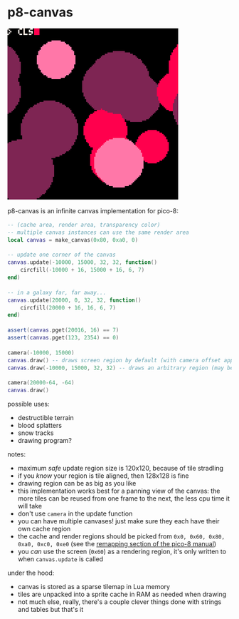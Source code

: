 # p8-canvas
![demo](./img/demo.gif)

p8-canvas is an infinite canvas implementation for pico-8:
```lua
-- (cache area, render area, transparency color)
-- multiple canvas instances can use the same render area
local canvas = make_canvas(0x80, 0xa0, 0)

-- update one corner of the canvas
canvas.update(-10000, 15000, 32, 32, function()
    circfill(-10000 + 16, 15000 + 16, 6, 7)
end)

-- in a galaxy far, far away...
canvas.update(20000, 0, 32, 32, function()
    circfill(20000 + 16, 16, 6, 7)
end)

assert(canvas.pget(20016, 16) == 7)
assert(canvas.pget(123, 2354) == 0)

camera(-10000, 15000)
canvas.draw() -- draws screen region by default (with camera offset applied)
canvas.draw(-10000, 15000, 32, 32) -- draws an arbitrary region (may be offscreen)

camera(20000-64, -64)
canvas.draw()
```
possible uses:
- destructible terrain
- blood splatters
- snow tracks
- drawing program?

notes:
- maximum _safe_ update region size is 120x120, because of tile stradling
- if you _know_ your region is tile aligned, then 128x128 is fine
- drawing region can be as big as you like
- this implementation works best for a panning view of the canvas: the more tiles can be reused from one frame to the next, the less cpu time it will take
- don't use `camera` in the update function
- you can have multiple canvases! just make sure they each have their own cache region
- the cache and render regions should be picked from `0x0, 0x60, 0x80, 0xa0, 0xc0, 0xe0` (see the [remapping section of the pico-8 manual](https://www.lexaloffle.com/dl/docs/pico-8_manual.html#Remapping_Graphics_and_Map_Data))
- you _can_ use the screen (`0x60`) as a rendering region, it's only written to when `canvas.update` is called

under the hood:
- canvas is stored as a sparse tilemap in Lua memory
- tiles are unpacked into a sprite cache in RAM as needed when drawing
- not much else, really, there's a couple clever things done with strings and tables but that's it
